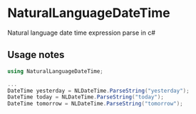# NaturalLanguageDateTime
Natural language date time expression parse in c#

## Usage notes
```c#
using NaturalLanguageDateTime;

...
DateTime yesterday = NLDateTime.ParseString("yesterday");
DateTime today = NLDateTime.ParseString("today");
DateTime tomorrow = NLDateTime.ParseString("tomorrow");
```

